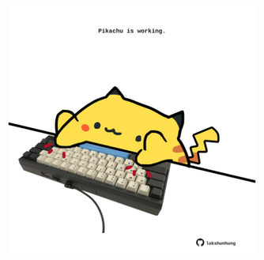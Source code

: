 <!-- built at 24/12/2022, 24:01:34 UTC -->
<p align="center">
  <img width="500" height="500" src="./ReadmeImage.svg">
</p>
